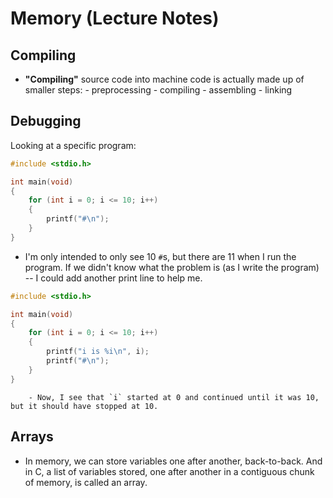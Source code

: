 # Memory (Lecture Notes)

## Compiling 
- **"Compiling"** source code into machine code is actually made up of smaller steps:
        - preprocessing 
        - compiling 
        - assembling
        - linking 

## Debugging

Looking at a specific program:
```c
#include <stdio.h>

int main(void)
{
    for (int i = 0; i <= 10; i++)
    {
        printf("#\n");
    }
}
```
- I'm only intended to only see 10 `#`s, but there are 11 when I run the program. If we didn't know what the problem is (as I write the program) -- I could add another print line to help me. 

```c
#include <stdio.h>

int main(void)
{
    for (int i = 0; i <= 10; i++)
    {
        printf("i is %i\n", i);
        printf("#\n");
    }
}
```
        - Now, I see that `i` started at 0 and continued until it was 10, but it should have stopped at 10. 

## Arrays
- In memory, we can store variables one after another, back-to-back. And in C, a list of variables stored, one after another in a contiguous chunk of memory, is called an array.

```c



